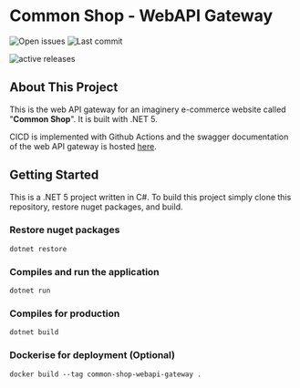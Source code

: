 # Common Shop - WebAPI Gateway

![Open issues](https://img.shields.io/github/issues/weisong0908/common-shop-webapi-gateway)
![Last commit](https://img.shields.io/github/last-commit/weisong0908/common-shop-webapi-gateway)

![active releases](https://github.com/weisong0908/common-shop-webapi-gateway/workflows/active%20releases/badge.svg)

## About This Project

This is the web API gateway for an imaginery e-commerce website called "**Common Shop**". It is built with .NET 5.

CICD is implemented with Github Actions and the swagger documentation of the web API gateway is hosted [here](https://common-shop-webapi.tengweisong.com/swagger/index.html).

## Getting Started

This is a .NET 5 project written in C#. To build this project simply clone this repository, restore nuget packages, and build.

### Restore nuget packages

```
dotnet restore
```

### Compiles and run the application

```
dotnet run
```

### Compiles for production

```
dotnet build
```

### Dockerise for deployment (Optional)

```
docker build --tag common-shop-webapi-gateway .
```
